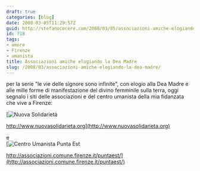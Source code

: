 ```yaml
---
draft: true
categories: [blog]
date: 2008-03-05T11:29:57Z
guid: http://stefanocecere.com/2008/03/05/associazioni-amiche-elogiando-la-dea-madre/
id: 718
tags:
- amore
- Firenze
- umanista
title: Associazioni amiche elogiando la Dea Madre
slug: /2008/03/associazioni-amiche-elogiando-la-dea-madre/
---
```


per la serie "le vie delle signore sono infinite", con elogio alla Dea Madre e alle mille forme di manifestazione del divino femminile sulla terra, oggi segnalo i siti delle associazioni e del centro umanista della mia fidanzata che vive a Firenze:

[![Nuova Solidarietà](http://stefanocecere.com/wp-content/uploads/sites/3/2008/03/picture-2.thumbnail.png)
  
http://www.nuovasolidarieta.org](http://www.nuovasolidarieta.org) 
  
e   
[![Centro Umanista Punta Est](http://stefanocecere.com/wp-content/uploads/sites/3/2008/03/picture-1.thumbnail.png)
  
http://associazioni.comune.firenze.it/puntaest/](http://associazioni.comune.firenze.it/puntaest/)